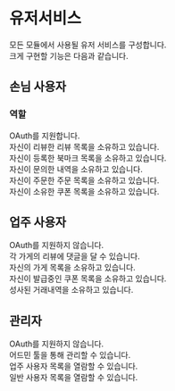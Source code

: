 # 유저서비스
모든 모듈에서 사용될 유저 서비스를 구성합니다.  
크게 구현할 기능은 다음과 같습니다.

## 손님 사용자
### 역할
OAuth를 지원합니다.  
자신이 리뷰한 리뷰 목록을 소유하고 있습니다.  
자신이 등록한 북마크 목록을 소유하고 있습니다.  
자신이 문의한 내역을 소유하고 있습니다.  
자신이 주문한 주문 목록을 소유하고 있습니다.  
자신이 소유한 쿠폰 목록을 소유하고 있습니다. 


## 업주 사용자
OAuth를 지원하지 않습니다.  
각 가게의 리뷰에 댓글을 달 수 있습니다.  
자신의 가게 목록을 소유하고 있습니다.  
자신이 발급중인 쿠폰 목록을 소유하고 있습니다.  
성사된 거래내역을 소유하고 있습니다.

## 관리자
OAuth를 지원하지 않습니다.  
어드민 툴을 통해 관리할 수 있습니다.  
업주 사용자 목록을 열람할 수 있습니다.  
일반 사용자 목록을 열람할 수 있습니다.